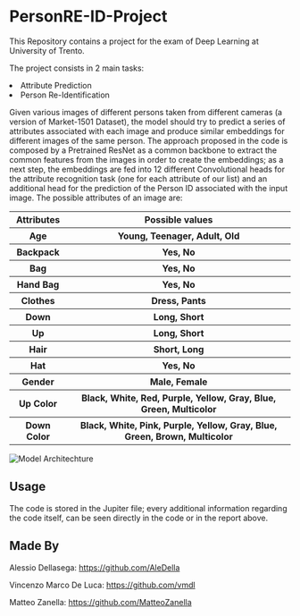 # PersonRE-ID-Project
This Repository contains a project for the exam of Deep Learning at University of Trento.

The project consists in 2 main tasks:
<li> Attribute Prediction </li>
<li> Person Re-Identification </li>



Given various images of different persons taken from different cameras (a version of Market-1501 Dataset), the model should try to predict a series of attributes associated with each image and produce similar embeddings for different images of the same person. 
The approach proposed in the code is composed by a Pretrained ResNet as a common backbone to extract the common features from the images in order to create the embeddings; as a next step, the embeddings are fed into 12 different Convolutional heads for the attribute recognition task (one for each attribute of our list) and an additional head for the prediction of the Person ID associated with the input image. The possible attributes of an image are:


<table>
  <tr>
   <th>Attributes</th>
   <th>Possible values</th>
  </tr>
  <tr>
   <th>Age</th>
   <th>Young, Teenager, Adult, Old</th>
  </tr>
  <tr>
   <th>Backpack</th>
   <th>Yes, No</th>
  </tr>
  <tr>
   <th>Bag</th>
   <th>Yes, No</th>
  </tr>
  <tr>
   <th>Hand Bag</th>
   <th>Yes, No</th>
  </tr>
  <tr>
   <th>Clothes</th>
   <th>Dress, Pants</th>
  </tr>
  <tr>
   <th>Down</th>
   <th>Long, Short</th>
  </tr>
  <tr>
   <th>Up</th>
   <th>Long, Short</th>
  </tr>
  <tr>
   <th>Hair</th>
   <th>Short, Long</th>
  </tr>
  <tr>
   <th>Hat</th>
   <th>Yes, No</th>
  </tr>
  <tr>
   <th>Gender</th>
   <th>Male, Female</th>
  </tr>
  <tr>
   <th>Up Color</th>
   <th>Black, White, Red, Purple, Yellow, Gray, Blue, Green, Multicolor</th>
  </tr>
  <tr>
   <th>Down Color</th>
   <th>Black, White, Pink, Purple, Yellow, Gray, Blue, Green, Brown, Multicolor</th>
  </tr>
</table>
<img alt="Model Architechture"src=https://user-images.githubusercontent.com/45104686/151222567-25b48e10-4f67-4344-822f-94965ace2d83.PNG>

## Usage

The code is stored in the Jupiter file; every additional information regarding the code itself, can be seen directly in the code or in the report above.

## Made By

Alessio Dellasega: https://github.com/AleDella

Vincenzo Marco De Luca: https://github.com/vmdl

Matteo Zanella: https://github.com/MatteoZanella
